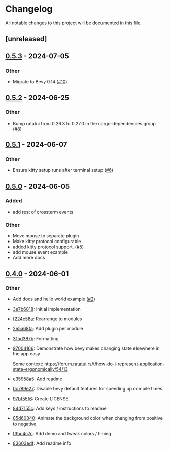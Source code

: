 # Changelog

All notable changes to this project will be documented in this file.

## [unreleased]

## [0.5.3](https://github.com/joshka/bevy_ratatui/compare/v0.5.2...v0.5.3) - 2024-07-05

### Other
- Migrate to Bevy 0.14 ([#10](https://github.com/joshka/bevy_ratatui/pull/10))

## [0.5.2](https://github.com/joshka/bevy_ratatui/compare/v0.5.1...v0.5.2) - 2024-06-25

### Other
- Bump ratatui from 0.26.3 to 0.27.0 in the cargo-dependencies group ([#8](https://github.com/joshka/bevy_ratatui/pull/8))

## [0.5.1](https://github.com/joshka/bevy_ratatui/compare/v0.5.0...v0.5.1) - 2024-06-07

### Other
- Ensure kitty setup runs after terminal setup ([#6](https://github.com/joshka/bevy_ratatui/pull/6))

## [0.5.0](https://github.com/joshka/bevy_ratatui/compare/v0.4.0...v0.5.0) - 2024-06-05

### Added
- add rest of crossterm events

### Other
- Move mouse to separate plugin
- Make kitty protocol configurable
- added kitty protocol support. ([#5](https://github.com/joshka/bevy_ratatui/pull/5))
- add mouse event example
- Add more docs

## [0.4.0](https://github.com/joshka/bevy_ratatui/compare/v0.3.0...v0.4.0) - 2024-06-01

### Other
- Add docs and hello world example ([#2](https://github.com/joshka/bevy_ratatui/pull/2))

- [3e7b6818](https://github.com/joshka/ratatui_bevy/commit/3e7b68186b896b8ddf5ab1a533e511ef8010a791): Initial implementation
- [f224c58a](https://github.com/joshka/ratatui_bevy/commit/f224c58a6d90807c51153a86ed03e60919d68f8f): Rearrange to modules
- [2e5a68fa](https://github.com/joshka/ratatui_bevy/commit/2e5a68fa45a09c46c1974f15d4c3ba0caaa7be2e): Add plugin per module
- [31bd387b](https://github.com/joshka/ratatui_bevy/commit/31bd387b75b224a0621a5d402acd5b5ff2fd5e29): Formatting
- [97004166](https://github.com/joshka/ratatui_bevy/commit/970041663ab9b09669fd57a3bc8c8276d1b48c04): Demonstrate how bevy makes changing state elsewhere in the app easy

  Some context: https://forum.ratatui.rs/t/how-do-i-represent-application-state-ergonomically/54/13
- [e35958a5](https://github.com/joshka/ratatui_bevy/commit/e35958a5ce47624b9e14255e62ba4c55ea2aaf44): Add readme
- [0c789e27](https://github.com/joshka/ratatui_bevy/commit/0c789e27084440329a23513bc3e778f8901faa94): Disable bevy default features for speeding up compile times
- [97bf55f6](https://github.com/joshka/ratatui_bevy/commit/97bf55f6000fa13efaea23da8826469ddca2a8c6): Create LICENSE
- [84d7155c](https://github.com/joshka/ratatui_bevy/commit/84d7155c7498fdd6ef785edc8487fc45b603ea8b): Add keys / instructions to readme
- [85d60840](https://github.com/joshka/ratatui_bevy/commit/85d608402ce58654e1f48fcbd8cb09def3358334): Animate the background color when changing from positive to negative
- [f3bc4c7c](https://github.com/joshka/ratatui_bevy/commit/f3bc4c7c4d9a21a83207b57545920ac3be78f24f): Add demo and tweak colors / timing
- [83603edf](https://github.com/joshka/ratatui_bevy/commit/83603edf13c5fe3e648835c9745d2bfd527b593f): Add readme info<!-- generated by git-cliff -->
